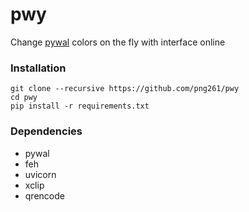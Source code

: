 # pwy
Change [pywal](https://github.com/dylanaraps/pywal) colors on the fly with interface online


### Installation
```
git clone --recursive https://github.com/png261/pwy
cd pwy
pip install -r requirements.txt
```

### Dependencies
- pywal
- feh
- uvicorn 
- xclip
- qrencode
